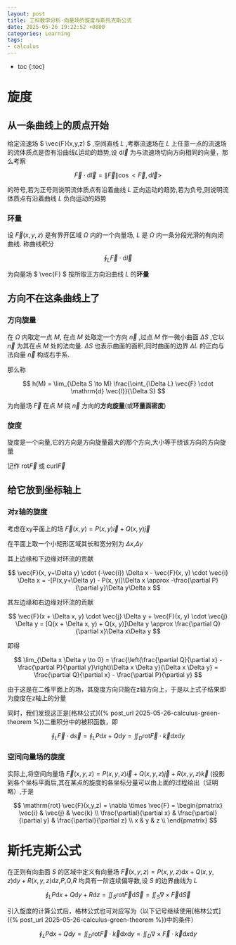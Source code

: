 ```yaml
---
layout: post
title: 工科数学分析-向量场的旋度与斯托克斯公式
date: 2025-05-26 19:22:52 +0800
categories: Learning
tags:
- calculus
---
```

* toc
{:toc}

# 旋度

## 从一条曲线上的质点开始

给定流速场 $ \vec{F}(x,y,z) $ ,空间直线 $L$ ,考察流速场在 $L$ 上任意一点的流速场的流体质点是否有沿曲线$L$运动的趋势,设 $\mathrm{d}\vec{l}$ 为与流速场切向方向相同的向量，那么考察

$$ \vec{F} \cdot \mathrm{d}\vec{l} = \|\vec{F}\|\cos<\vec{F}, \mathrm{d}\vec{l}> $$

的符号,若为正号则说明流体质点有沿着曲线 $L$ 正向运动的趋势,若为负号,则说明流体质点有沿着曲线 $L$ 负向运动的趋势

### 环量

设 $\vec{F}(x,y,z)$ 是有界开区域 $\Omega$ 内的一个向量场, $L$ 是 $\Omega$ 内一条分段光滑的有向闭曲线. 称曲线积分

$$ \oint_L \vec{F} \cdot \mathrm{d}\vec{l} $$

为向量场 $ \vec{F} $ 按所取正方向沿曲线 $L$ 的**环量**

## 方向不在这条曲线上了

### 方向旋量

在 $\Omega$ 内取定一点 $M$, 在点 $M$ 处取定一个方向 $\vec{n}$ ,过点 $M$ 作一微小曲面 $\Delta S$ ,它以 $\vec{n}$ 为其在点 $M$ 处的法向量. $\Delta S$ 也表示曲面的面积,同时曲面的边界 $\Delta L$ 的正向与法向量 $\vec{n}$ 构成右手系.

那么称

$$ h(M) = \lim_{\Delta S \to M} \frac{\oint_{\Delta L} \vec{F} \cdot \mathrm{d} \vec{l}}{\Delta S} $$

为向量场 $\vec{F}$ 在点 $M$ 绕 $\vec{n}$ 方向的**方向旋量**(或**环量面密度**)

### 旋度

旋度是一个向量,它的方向是方向旋量最大的那个方向,大小等于绕该方向的方向旋量

记作 $\mathrm{rot}\vec{F}$ 或 $\mathrm{curl}\vec{F}$

## 给它放到坐标轴上

### 对z轴的旋度

考虑在xy平面上的场 $\vec{F}(x,y) = P(x,y)\vec{i} + Q(x,y)\vec{j}$

在平面上取一个小矩形区域其长和宽分别为 $\Delta x$,$\Delta y$

其上边缘和下边缘对环流的贡献

$$ \vec{F}(x, y+\Delta y) \cdot (-\vec{i}) \Delta x - \vec{F}(x, y) \cdot \vec{i} \Delta x = -[P(x,y+\Delta y) - P(x, y)]\Delta x \approx -\frac{\partial P}{\partial y}\Delta y\Delta x $$

其左边缘和右边缘对环流的贡献

$$ \vec{F}(x + \Delta x, y) \cdot \vec{j} \Delta y + \vec{F}(x, y) \cdot \vec{j} \Delta y = [Q(x + \Delta x, y) + Q(x, y)]\Delta y \approx \frac{\partial Q}{\partial x}\Delta x\Delta y $$

即得

$$ \lim_{\Delta x \Delta y \to 0} = \frac{\left(\frac{\partial Q}{\partial x} - \frac{\partial P}{\partial y}\right)\Delta x \Delta y}{\Delta x \Delta y} = \frac{\partial Q}{\partial x} - \frac{\partial P}{\partial y} $$

由于这是在二维平面上的场，其旋度方向只能在z轴方向上，于是以上式子结果即为旋度在z轴上的分量

同时，我们发现这正是[格林公式]({% post_url 2025-05-26-calculus-green-theorem %})二重积分中的被积函数，即

$$ \oint_L \vec{F} \cdot \mathrm{d} \vec{s} = \oint_L P\mathrm{d}x + Q\mathrm{d}y = \iint_D \mathrm{rot}\vec{F} \cdot \vec{k} \mathrm{d}x\mathrm{d}y $$

### 空间向量场的旋度

实际上,将空间向量场 $\vec{F}(x,y,z) = P(x,y,z)\vec{i} + Q(x,y,z)\vec{j} + R(x,y,z)\vec{k}$ (投影到各个坐标平面后,其在某点的旋度的各坐标分量可以由上面的过程给出（证明略）,于是

$$ \mathrm{rot} \vec{F}(x,y,z) = \nabla \times \vec{F} = \begin{pmatrix} \vec{i} & \vec{j} & \vec{k} \\ \frac{\partial}{\partial x} & \frac{\partial}{\partial y} & \frac{\partial}{\partial z} \\ x & y & z \\ \end{pmatrix} $$

# 斯托克斯公式

在正则有向曲面 $S$ 的区域中定义有向量场 $\vec{F}(x,y,z) = P(x,y,z)\mathrm{d}x + Q(x,y,z)\mathrm{d}y + R(x,y,z)\mathrm{d}z$,$P$,$Q$,$R$ 均具有一阶连续偏导数,设 $S$ 的边界曲线为 $L$

$$ \oint_L P\mathrm{d}x + Q\mathrm{d}y + R\mathrm{d}z = \iint_S \mathrm{rot}\vec{F} \mathrm{d}\vec{S} = \iint_S \nabla \times \vec{F} \mathrm{d}\vec{S} $$

引入旋度的计算公式后，格林公式也可对应写为（以下记号继续使用[格林公式]({% post_url 2025-05-26-calculus-green-theorem %})中的条件）

$$ \oint_L P\mathrm{d}x + Q\mathrm{d}y = \iint_D \mathrm{rot}\vec{F} \cdot \vec{k} \mathrm{d} x \mathrm{d}y = \iint_D \nabla \times \vec{F} \cdot \vec{k} \mathrm{d}x \mathrm{d}y $$